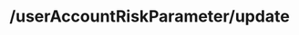 ---
layout: page
title: /userAccountRiskParameter/update
parent: Risks
grand_parent: API Operations
permalink: /all-ops/risks/useraccountriskparameterupdate
op: true
---